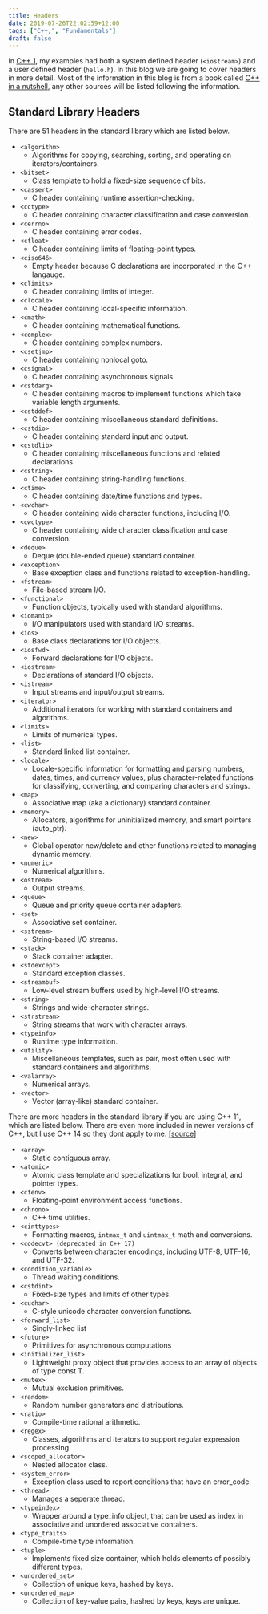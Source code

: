 ```yaml
---
title: Headers
date: 2019-07-26T22:02:59+12:00
tags: ["C++,", "Fundamentals"]
draft: false
---
```


In [C++ 1](/post/cpp-1), my examples had both a system defined header (`<iostream>`) and a user defined header (`hello.h`). In this blog we are going to cover headers in more detail. Most of the information in this blog is from a book called [C++ in a nutshell](https://www.oreilly.com/library/view/c-in-a/059600298X/), any other sources will be listed following the information. 

## Standard Library Headers
There are 51 headers in the standard library which are listed below.

* `<algorithm>`
    * Algorithms for copying, searching, sorting, and operating on iterators/containers.
* `<bitset>`
    * Class template to hold a fixed-size sequence of bits.
* `<cassert>`
    * C header containing runtime assertion-checking.
* `<cctype>`
    * C header containing character classification and case conversion.
* `<cerrno>`
    * C header containing error codes.
* `<cfloat>`
    * C header containing limits of floating-point types.
* `<ciso646>`
    * Empty header because C declarations are incorporated in the C++ langauge.
* `<climits>`
    * C header containing limits of integer.
* `<clocale>`
    * C header containing local-specific information.
* `<cmath>`
    * C header containing mathematical functions.
* `<complex>`
    * C header containing complex numbers.
* `<csetjmp>`
    * C header containing nonlocal goto.
* `<csignal>`
    * C header containing asynchronous signals.
* `<cstdarg>`
    * C header containing macros to implement functions which take variable length arguments.
* `<cstddef>`
    * C header containing miscellaneous standard definitions.
* `<cstdio>`
    * C header containing standard input and output.
* `<cstdlib>`
    * C header containing miscellaneous functions and related declarations.
* `<cstring>`
    * C header containing string-handling functions.
* `<ctime>`
    * C header containing date/time functions and types.
* `<cwchar>`
    * C header containing wide character functions, including I/O.
* `<cwctype>`
    * C header containing wide character classification and case conversion.
* `<deque>`
    * Deque (double-ended queue) standard container.
* `<exception>`
    * Base exception class and functions related to exception-handling.
* `<fstream>`
    * File-based stream I/O.
* `<functional>`
    * Function objects, typically used with standard algorithms.
* `<iomanip>`
    * I/O manipulators used with standard I/O streams.
* `<ios>`
    * Base class declarations for I/O objects.
* `<iosfwd>`
    * Forward declarations for I/O objects.
* `<iostream>`
    * Declarations of standard I/O objects.
* `<istream>`
    * Input streams and input/output streams.
* `<iterator>`
    * Additional iterators for working with standard containers and algorithms.
* `<limits>`
    * Limits of numerical types.
* `<list>`
    * Standard linked list container.
* `<locale>`
    * Locale-specific information for formatting and parsing numbers, dates, times, and currency values, plus character-related functions for classifying, converting, and comparing characters and strings.
* `<map>`
    * Associative map (aka a dictionary) standard container.
* `<memory>`
    * Allocators, algorithms for uninitialized memory, and smart pointers (auto_ptr).
* `<new>`
    * Global operator new/delete and other functions related to managing dynamic memory.
* `<numeric>`
    * Numerical algorithms.
* `<ostream>`
    * Output streams.
* `<queue>`
    * Queue and priority queue container adapters.
* `<set>`
    * Associative set container.
* `<sstream>`
    * String-based I/O streams.
* `<stack>`
    * Stack container adapter.
* `<stdexcept>`
    * Standard exception classes.
* `<streambuf>`
    * Low-level stream buffers used by high-level I/O streams.
* `<string>`
    * Strings and wide-character strings.
* `<strstream>`
    * String streams that work with character arrays.
* `<typeinfo>`
    * Runtime type information.
* `<utility>`
    * Miscellaneous templates, such as pair, most often used with standard containers and algorithms.
* `<valarray>`
    * Numerical arrays.
* `<vector>`
    * Vector (array-like) standard container.

There are more headers in the standard library if you are using C++ 11, which are listed below. There are even more included in newer versions of C++, but I use C++ 14 so they dont apply to me. [[source]](https://en.cppreference.com/w/cpp/header)

* `<array>`
    * Static contiguous array.
* `<atomic>`
    * Atomic class template and specializations for bool, integral, and pointer types.
* `<cfenv>`
    * Floating-point environment access functions.
* `<chrono>`
    * C++ time utilities.
* `<cinttypes>`
    * Formatting macros, `intmax_t` and `uintmax_t` math and conversions.
* `<codecvt> (deprecated in C++ 17)`
    * Converts between character encodings, including UTF-8, UTF-16, and UTF-32.
* `<condition_variable>`
    * Thread waiting conditions.
* `<cstdint>`
    * Fixed-size types and limits of other types.
* `<cuchar>`
    * C-style unicode character conversion functions.
* `<forward_list>`
    * Singly-linked list
* `<future>`
    * Primitives for asynchronous computations
* `<initializer_list>`
    * Lightweight proxy object that provides access to an array of objects of type const T.
* `<mutex>`
    * Mutual exclusion primitives.
* `<random>`
    * Random number generators and distributions.
* `<ratio>`
    * Compile-time rational arithmetic.
* `<regex>`
    * Classes, algorithms and iterators to support regular expression processing.
* `<scoped_allocator>`
    * Nested allocator class.
* `<system_error>`
    * Exception class used to report conditions that have an error_code.
* `<thread>`
    * Manages a seperate thread.
* `<typeindex>`
    * Wrapper around a type_info object, that can be used as index in associative and unordered associative containers.
* `<type_traits>`
    * Compile-time type information.
* `<tuple>`
    * Implements fixed size container, which holds elements of possibly different types.
* `<unordered_set>`
    * Collection of unique keys, hashed by keys.
* `<unordered_map>`
    * Collection of key-value pairs, hashed by keys, keys are unique.
